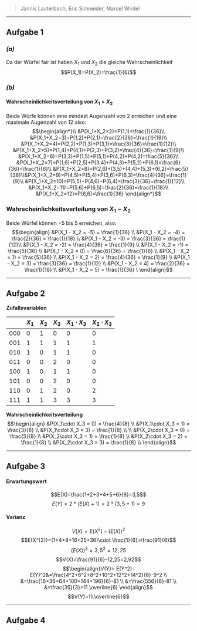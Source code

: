 >Jannis Lauterbach, Eric Schneider, Marcel Wirdel

---
## Aufgabe 1
### _(a)_
Da der Würfel fair ist haben $X_1$ und $X_2$ die gleiche Wahrscheinlichkeit
$$P(X_1)=P(X_2)=\frac{1}{6}$$
### _(b)_
#### Wahrscheinlichkeitsverteilung von $X_{1}+X_{2}$ 
Beide Würfe können eine mindest Augenzahl von $2$ erreichen und eine maximale Augenzahl von $12$ also:
$$\begin{align*}\\
&P(X_1+X_2=2)=P(1,1)=\frac{1}{36}\\
&P(X_1+X_2=3)=P(1,2)+P(2,1)=\frac{2}{36}=\frac{1}{18}\\
&P(X_1+X_2=4)=P(2,2)+P(1,3)+P(3,1)=\frac{3}{36}=\frac{1}{12}\\
&P(X_1+X_2=5)=P(1,4)+P(4,1)+P(2,3)+P(3,2)=\frac{4}{36}=\frac{1}{9}\\
&P(X_1+X_2=6)=P(3,3)+P(1,5)+P(5,1)+P(4,2)+P(4,2)=\frac{5}{36}\\
&P(X_1+X_2=7)=P(1,6)+P(2,5)+P(3,4)+P(4,3)+P(5,2)+P(6,1)=\frac{6}{36}=\frac{1}{6}\\
&P(X_1+X_2=8)=P(2,6)+(3,5)+(4,4)+(5,3)+(6,2)=\frac{5}{36}\\
​&P(X_1+X_2=9)=P(4,5)+P(5,4)+P(3,6)+P(6,3)=\frac{4}{36}=\frac{1}{9}\\
&P(X_1+X_2=10)=P(5,5)+P(4,6)+P(6,4)=\frac{3}{36}=\frac{1}{12}\\
&P(X_1+X_2=11)=P(5,6)+P(6,5)=\frac{2}{36}=\frac{1}{18}\\
&P(X_1+X_2=12)=P(6,6)=\frac{1}{36}
\end{align*}$$
### Wahrscheinlichkeitsverteilung von $X_{1}-X_{2}$
Beide Würfel können $-5$ bis $5$ erreichen, also:
$$\begin{align} 
&P(X_1 - X_2 = -5) = \frac{1}{36} \\
&P(X_1 - X_2 = -4) = \frac{2}{36} = \frac{1}{18} \\ 
&P(X_1 - X_2 = -3) = \frac{3}{36} = \frac{1}{12}\\ 
&P(X_1 - X_2 = -2) = \frac{4}{36} = \frac{1}{9} \\ 
&P(X_1 - X_2 = -1) = \frac{5}{36} \\ 
&P(X_1 - X_2 = 0) = \frac{6}{36} = \frac{1}{6} \\ 
&P(X_1 - X_2 = 1) = \frac{5}{36} \\ 
&P(X_1 - X_2 = 2) = \frac{4}{36} = \frac{1}{9} \\ 
&P(X_1 - X_2 = 3) = \frac{3}{36} = \frac{1}{12} \\ 
&P(X_1 - X_2 = 4) = \frac{2}{36} = \frac{1}{18} \\ 
&P(X_1 - X_2 = 5) = \frac{1}{36} \ \end{align}$$

---
## Aufgabe 2
**Zufallsvariablen** 

|     | $X_1$ | $X_2$ | $X_3$ | $X_1\cdot X_3$ | $X_2\cdot X_3$ |
| --- | ----- | ----- | ----- | -------------- | -------------- |
| 000 | 0     | 1     | 0     | 0              | 0              |
| 001 | 1     | 1     | 1     | 1              | 1              |
| 010 | 1     | 0     | 1     | 1              | 0              |
| 011 | 0     | 0     | 2     | 0              | 0              |
| 100 | 1     | 0     | 1     | 1              | 0              |
| 101 | 0     | 0     | 2     | 0              | 0              |
| 110 | 0     | 1     | 2     | 0              | 2              |
| 111 | 1     | 1     | 3     | 3              | 3              |

**Wahrscheinlichkeitsverteilung** $$\begin{align} &P(X_1\cdot X_3 = 0) = \frac{4}{8} \\ &P(X_1\cdot X_3 = 1) = \frac{3}{8} \\ &P(X_1\cdot X_3 = 3) = \frac{1}{8} \\ \\ &P(X_2\cdot X_3 = 0) = \frac{5}{8} \\ &P(X_2\cdot X_3 = 1) = \frac{1}{8} \\ &P(X_2\cdot X_3 = 2) = \frac{1}{8} \\ &P(X_2\cdot X_3 = 3) = \frac{1}{8} \\ \end{align}$$

---
## Aufgabe 3
#### Erwartungswert
$$E(X)=\frac{1+2+3+4+5+6}{6}=3,5$$
$$E(Y)= 2*(E(X)+1)=2*(3,5+1)=9$$
#### Varianz
$$V(X)=E(X^2)-(E(X))^2$$
$$E(X^{2})=(1+4+9+16+25+36)\cdot \frac{1}{6}=\frac{91}{6}$$
$$(E(X))^2=3,5^2=12,25$$
$$V(X)=\frac{91}{6}-12,25=2,92$$
$$\begin{align}V(Y)= E(Y^2)-E(Y)^2&=\frac{4^2+6^2+8^2+10^2+12^2+14^2}{6}-9^2 \\ &=\frac{16+36+64+100+144+196}{6}-81 \\ &=\frac{556}{6}-81 \\ &=\frac{35}{3}=11.\overline{6} \end{align}$$ $$V(Y)=11.\overline{6}$$

---
## Aufgabe 4
